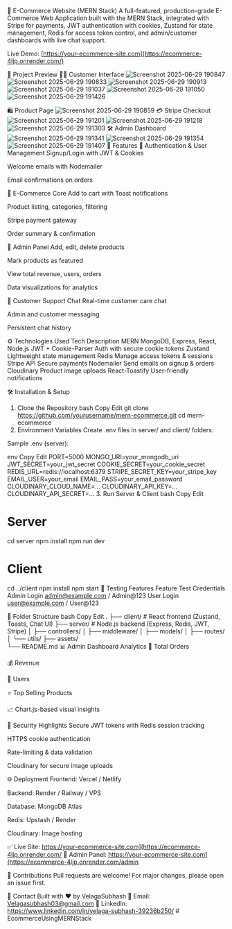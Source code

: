 🛒 E-Commerce Website (MERN Stack)
A full-featured, production-grade E-Commerce Web Application built with the MERN Stack, integrated with Stripe for payments, JWT authentication with cookies, Zustand for state management, Redis for access token control, and admin/customer dashboards with live chat support.

Live Demo: [https://your-ecommerce-site.com](https://ecommerce-4ljp.onrender.com/)

📸 Project Preview
🧑‍💻 Customer Interface
![Screenshot 2025-06-29 190847](https://github.com/user-attachments/assets/4f0b70fb-4805-48dd-88ef-dc517a0396fd)
![Screenshot 2025-06-29 190833](https://github.com/user-attachments/assets/ba4c7847-bfe3-45ba-bbb5-6e38e98cd3c3)
![Screenshot 2025-06-29 190913](https://github.com/user-attachments/assets/18e0c01d-9721-40a1-ad35-dd24a92f0da4)
![Screenshot 2025-06-29 191037](https://github.com/user-attachments/assets/4a50996f-5b38-440e-8421-a17dcebaff43)
![Screenshot 2025-06-29 191050](https://github.com/user-attachments/assets/58cf3746-2e1f-4ce8-a921-0495a078bd62)
![Screenshot 2025-06-29 191426](https://github.com/user-attachments/assets/6e5185fc-4d78-4042-a6aa-1d5af6c507d3)

🛍️ Product Page
![Screenshot 2025-06-29 190859](https://github.com/user-attachments/assets/8a8e70da-1af3-44c3-8e06-9565847c87df)
💳 Stripe Checkout
![Screenshot 2025-06-29 191201](https://github.com/user-attachments/assets/8d217797-5ee8-4a70-96fa-3430dc216601)
![Screenshot 2025-06-29 191218](https://github.com/user-attachments/assets/f5d32726-afdb-4bae-b7d6-59a178440217)
![Screenshot 2025-06-29 191303](https://github.com/user-attachments/assets/ddd0e0f8-0636-4348-b30b-d77bbf5fb866)
🛠️ Admin Dashboard
![Screenshot 2025-06-29 191341](https://github.com/user-attachments/assets/eb416e0c-3ba8-4ab5-8e54-47d185fafdbf)
![Screenshot 2025-06-29 191354](https://github.com/user-attachments/assets/8a9d4f71-dff7-4b98-8ad3-e946c0b00ded)
![Screenshot 2025-06-29 191407](https://github.com/user-attachments/assets/58fb8d22-4fe9-4a06-bb29-21ba759ffd9f)
🚀 Features
👥 Authentication & User Management
Signup/Login with JWT & Cookies

Welcome emails with Nodemailer

Email confirmations on orders

🛒 E-Commerce Core
Add to cart with Toast notifications

Product listing, categories, filtering

Stripe payment gateway

Order summary & confirmation

🧾 Admin Panel
Add, edit, delete products

Mark products as featured

View total revenue, users, orders

Data visualizations for analytics

💬 Customer Support Chat
Real-time customer care chat

Admin and customer messaging

Persistent chat history

⚙️ Technologies Used
Tech	Description
MERN	MongoDB, Express, React, Node.js
JWT + Cookie-Parser	Auth with secure cookie tokens
Zustand	Lightweight state management
Redis	Manage access tokens & sessions
Stripe API	Secure payments
Nodemailer	Send emails on signup & orders
Cloudinary	Product image uploads
React-Toastify	User-friendly notifications

🛠️ Installation & Setup
1. Clone the Repository
bash
Copy
Edit
git clone https://github.com/yourusername/mern-ecommerce.git
cd mern-ecommerce
2. Environment Variables
Create .env files in server/ and client/ folders:

Sample .env (server):

env
Copy
Edit
PORT=5000
MONGO_URI=your_mongodb_uri
JWT_SECRET=your_jwt_secret
COOKIE_SECRET=your_cookie_secret
REDIS_URL=redis://localhost:6379
STRIPE_SECRET_KEY=your_stripe_key
EMAIL_USER=your_email
EMAIL_PASS=your_email_password
CLOUDINARY_CLOUD_NAME=...
CLOUDINARY_API_KEY=...
CLOUDINARY_API_SECRET=...
3. Run Server & Client
bash
Copy
Edit
# Server
cd server
npm install
npm run dev

# Client
cd ../client
npm install
npm start
🧪 Testing Features
Feature	Test Credentials
Admin Login	admin@example.com / Admin@123
User Login	user@example.com / User@123

🧠 Folder Structure
bash
Copy
Edit
.
├── client/                # React frontend (Zustand, Toasts, Chat UI)
├── server/                # Node.js backend (Express, Redis, JWT, Stripe)
│   ├── controllers/
│   ├── middleware/
│   ├── models/
│   ├── routes/
│   └── utils/
├── assets/   
└── README.md
📊 Admin Dashboard Analytics
🔢 Total Orders

💰 Revenue

👥 Users

⭐ Top Selling Products

📈 Chart.js-based visual insights

🔐 Security Highlights
Secure JWT tokens with Redis session tracking

HTTPS cookie authentication

Rate-limiting & data validation

Cloudinary for secure image uploads

🌐 Deployment
Frontend: Vercel / Netlify

Backend: Render / Railway / VPS

Database: MongoDB Atlas

Redis: Upstash / Render

Cloudinary: Image hosting

✅ Live Site: https://your-ecommerce-site.com](https://ecommerce-4ljp.onrender.com/
🔧 Admin Panel: https://your-ecommerce-site.com](https://ecommerce-4ljp.onrender.com/admin

🤝 Contributions
Pull requests are welcome! For major changes, please open an issue first.

📧 Contact
Built with ❤️ by VelagaSubhash
📩 Email: Velagasubhash03@gmail.com
🔗 LinkedIn: https://www.linkedin.com/in/velaga-subhash-39236b250/
#   E c o m m e r c e U s i n g M E R N S t a c k 
 
 
